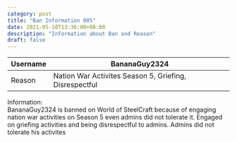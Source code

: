 ```yaml
---
category: post
title: "Ban Information 005"
date: 2021-05-10T13:36:00+08:00
description: "Information about Ban and Reason"
draft: false
---
```

|Username|BananaGuy2324|
|-|-|
|Reason| Nation War Activites Season 5, Griefing, Disrespectful|

Information:  
BananaGuy2324 is banned on World of SteelCraft because of engaging nation war activities on Season 5 even admins did not tolerate it. Engaged on griefing activities and being disrespectful to admins. Admins did not tolerate his activites